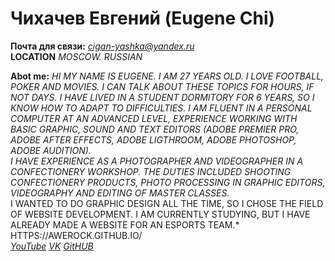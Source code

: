 # Чихачев Евгений (Eugene Chi)
**Почта для связи:** *cigan-yashka@yandex.ru* <br>
**LOCATION**
*MOSCOW. RUSSIAN*

**Abot me:**
*HI MY NAME IS EUGENE. I AM 27 YEARS OLD. I LOVE FOOTBALL, POKER AND MOVIES. I CAN TALK ABOUT THESE TOPICS FOR HOURS, IF NOT DAYS. I HAVE LIVED IN A STUDENT DORMITORY FOR 6 YEARS, SO I KNOW HOW TO ADAPT TO DIFFICULTIES. I AM FLUENT IN A PERSONAL COMPUTER AT AN ADVANCED LEVEL, EXPERIENCE WORKING WITH BASIC GRAPHIC, SOUND AND TEXT EDITORS (ADOBE PREMIER PRO, ADOBE AFTER EFFECTS, ADOBE LIGTHROOM, ADOBE PHOTOSHOP, ADOBE AUDITION).*
<br>
*I HAVE EXPERIENCE AS A PHOTOGRAPHER AND VIDEOGRAPHER IN A CONFECTIONERY WORKSHOP. THE DUTIES INCLUDED SHOOTING CONFECTIONERY PRODUCTS, PHOTO PROCESSING IN GRAPHIC EDITORS, VIDEOGRAPHY AND EDITING OF MASTER CLASSES.*
<br>
I WANTED TO DO GRAPHIC DESIGN ALL THE TIME, SO I CHOSE THE FIELD OF WEBSITE DEVELOPMENT. I AM CURRENTLY STUDYING, BUT I HAVE ALREADY MADE A WEBSITE FOR AN ESPORTS TEAM.*
<br>
HTTPS://AWEROCK.GITHUB.IO/
<br>
_[YouTube](https://www.youtube.com/channel/UChIJbp0D3EvsWqTStX6G9iQ)_
_[VK](https://vk.com/airelephant)_
_[GitHUB](https://github.com/Awerock)_
